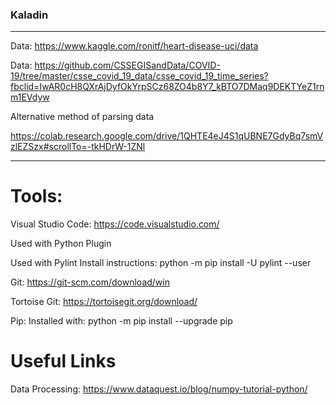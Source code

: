 ### Kaladin

-----
Data:
https://www.kaggle.com/ronitf/heart-disease-uci/data

Data:
https://github.com/CSSEGISandData/COVID-19/tree/master/csse_covid_19_data/csse_covid_19_time_series?fbclid=IwAR0cH8QXrAjDyfOkYrpSCz68ZO4b8Y7_kBTO7DMaq9DEKTYeZ1rnm1EVdyw

Alternative method of parsing data

https://colab.research.google.com/drive/1QHTE4eJ4S1qUBNE7GdyBq7smVzlEZSzx#scrollTo=-tkHDrW-1ZNl

-----

# Tools:
Visual Studio Code:
https://code.visualstudio.com/

Used with Python Plugin

Used with Pylint
Install instructions:
python -m pip install -U pylint --user

Git:
https://git-scm.com/download/win

Tortoise Git:
https://tortoisegit.org/download/

Pip: 
Installed with:
python -m pip install --upgrade pip

# Useful Links

Data Processing:
https://www.dataquest.io/blog/numpy-tutorial-python/
